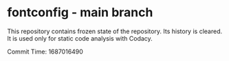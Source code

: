 # fontconfig - main branch

This repository contains frozen state of the repository.
Its history is cleared. It is used only for static code
analysis with Codacy.

Commit Time: 1687016490